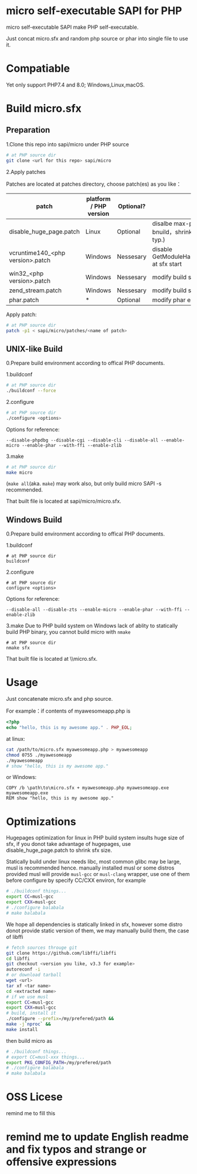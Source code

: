 # micro self-executable SAPI for PHP

micro self-executable SAPI make PHP self-executable.

Just concat micro.sfx and random php source or phar into single file to use it.

# Compatiable

Yet only support PHP7.4 and 8.0; Windows,Linux,macOS.

# Build micro.sfx

## Preparation

1.Clone this repo into sapi/micro under PHP source

```bash
# at PHP source dir
git clone <url for this repo> sapi/micro
```
2.Apply patches

Patches are located at patches directory, choose patch(es) as you like：

patch | platform / PHP version | Optional? | usage
--- | --- | --- | ---
disable_huge_page.patch | Linux | Optional | disalbe max-page-size for linux bnuild，shrink sfx size (10M+ -> 5M typ.)
vcruntime140_\<php version\>.patch | Windows | Nessesary | disable GetModuleHandle(vcruntime140(d).dll) at sfx start
win32_\<php version\>.patch | Windows | Nessesary | modify build system for build sfx file
zend_stream.patch | Windows | Nessesary | modify build system for build sfx file
phar.patch | * | Optional | modify phar extension for support

Apply patch:

```bash
# at PHP source dir
patch -p1 < sapi/micro/patches/<name of patch>
```
## UNIX-like Build

0.Prepare build environment according to offical PHP documents.

1.buildconf

```bash
# at PHP source dir
./buildconf --force
```

2.configure
```bash
# at PHP source dir
./configure <options>
```
Options for reference:

`--disable-phpdbg --disable-cgi --disable-cli --disable-all --enable-micro --enable-phar --with-ffi --enable-zlib`

3.make
```bash
# at PHP source dir
make micro
```
(`make all`(aka. `make`) may work also, but only build micro SAPI -s recommended.

That built file is located at sapi/micro/micro.sfx.

## Windows Build

0.Prepare build environment according to offical PHP documents.

1.buildconf

```batch
# at PHP source dir
buildconf
```

2.configure
```batch
# at PHP source dir
configure <options>
```
Options for reference:

`--disable-all --disable-zts --enable-micro --enable-phar --with-ffi --enable-zlib`

3.make
Due to PHP build system on Windows lack of ablity to statically build PHP binary, you cannot build micro with `nmake`
```batch
# at PHP source dir
nmake sfx
```
That built file is located at <arch name like x64>\\<configuration like Release>\\micro.sfx.

# Usage

Just concatenate micro.sfx and php source.

For example：if contents of myawesomeapp.php is
```php
<?php
echo "hello, this is my awesome app." . PHP_EOL;
```
at linux:
```bash
cat /path/to/micro.sfx myawesomeapp.php > myawesomeapp
chmod 0755 ./myawesomeapp
./myawesomeapp
# show "hello, this is my awesome app."
```
or Windows:
```batch
COPY /b \path\to\micro.sfx + myawesomeapp.php myawesomeapp.exe
myawesomeapp.exe
REM show "hello, this is my awesome app."
```
# Optimizations

Hugepages optimization for linux in PHP build system insults huge size of sfx, if you donot take advantage of hugepages, use disable_huge_page.patch to shrink sfx size.

Statically build under linux needs libc, most common glibc may be large, musl is recommended hence. manually installed musl or some distros provided musl will provide `musl-gcc` or `musl-clang` wrapper, use one of them before configure by specify CC/CXX environ, for example
```bash
# ./buildconf things...
export CC=musl-gcc
export CXX=musl-gcc
# ./configure balabala
# make balabala
```
We hope all dependencies is statically linked in sfx, however some distro donot provide static version of them, we may manually build them, the case of libffi
```bash
# fetch sources througe git
git clone https://github.com/libffi/libffi
cd libffi
git checkout <version you like, v3.3 for example>
autoreconf -i
# or download tarball
wget <url>
tar xf <tar name>
cd <extracted name>
# if we use musl
export CC=musl-gcc
export CXX=musl-gcc
# build, install it
./configure --prefix=/my/prefered/path &&
make -j`nproc` &&
make install
```
then build micro as

```bash
# ./buildconf things...
# export CC=musl-xxx things...
export PKG_CONFIG_PATH=/my/prefered/path
# ./configure balabala
# make balabala
```
# OSS Licese

remind me to fill this

# remind me to update English readme and fix typos and strange or offensive expressions

